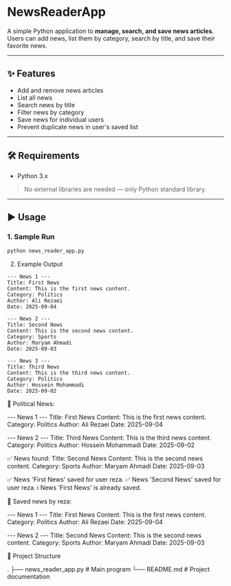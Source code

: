 # NewsReaderApp

A simple Python application to **manage, search, and save news articles**.  
Users can add news, list them by category, search by title, and save their favorite news.

---

## ✨ Features
- Add and remove news articles
- List all news
- Search news by title
- Filter news by category
- Save news for individual users
- Prevent duplicate news in user's saved list

---

## 🛠 Requirements
- Python 3.x  
> No external libraries are needed — only Python standard library.

---

## ▶️ Usage

### 1. Sample Run
```bash
python news_reader_app.py
```

2. Example Output
```backtick
--- News 1 ---
Title: First News
Content: This is the first news content.
Category: Politics
Author: Ali Rezaei
Date: 2025-09-04

--- News 2 ---
Title: Second News
Content: This is the second news content.
Category: Sports
Author: Maryam Ahmadi
Date: 2025-09-03

--- News 3 ---
Title: Third News
Content: This is the third news content.
Category: Politics
Author: Hossein Mohammadi
Date: 2025-09-02
```
📌 Political News:

--- News 1 ---
Title: First News
Content: This is the first news content.
Category: Politics
Author: Ali Rezaei
Date: 2025-09-04

--- News 2 ---
Title: Third News
Content: This is the third news content.
Category: Politics
Author: Hossein Mohammadi
Date: 2025-09-02

✅ News found:
Title: Second News
Content: This is the second news content.
Category: Sports
Author: Maryam Ahmadi
Date: 2025-09-03

✅ News 'First News' saved for user reza.
✅ News 'Second News' saved for user reza.
ℹ️ News 'First News' is already saved.

📌 Saved news by reza:

--- News 1 ---
Title: First News
Content: This is the first news content.
Category: Politics
Author: Ali Rezaei
Date: 2025-09-04

--- News 2 ---
Title: Second News
Content: This is the second news content.
Category: Sports
Author: Maryam Ahmadi
Date: 2025-09-03

📂 Project Structure

.
├── news_reader_app.py  # Main program
└── README.md           # Project documentation
